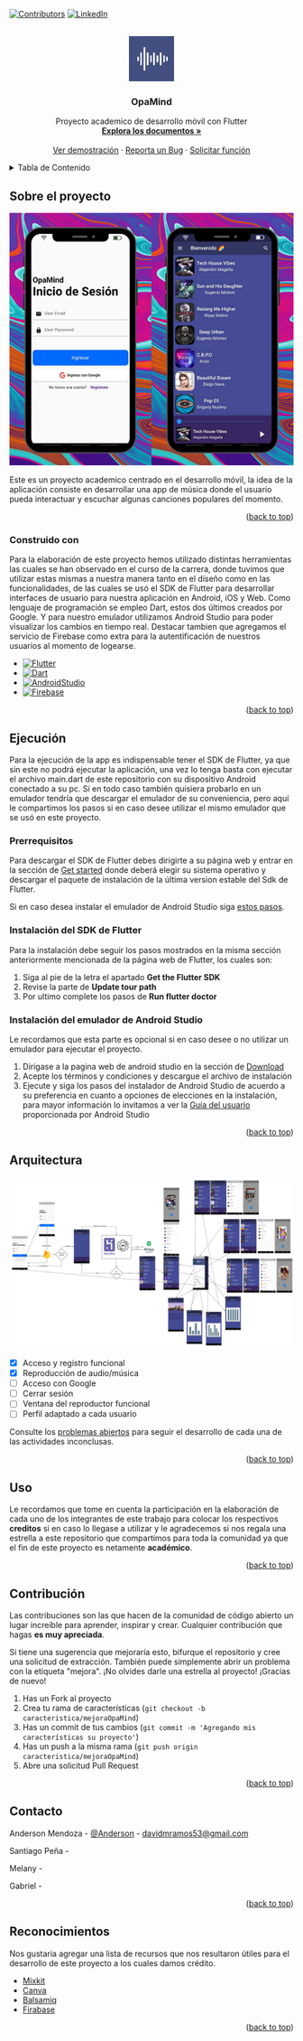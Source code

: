 <div id="top"></div>

<!-- PROJECT SHIELDS -->
[![Contributors][contributors-shield]][contributors-url]
[![LinkedIn][linkedin-shield]][linkedin-url]



<!-- PROJECT LOGO -->
<br />
<div align="center">
  <a href="https://github.com/AnderMendoza/OpaMind-frontend">
    <img src="./assets/icon/icon.png" alt="Logo" width="80" height="80">
  </a>

  <h3 align="center">OpaMind</h3>

  <p align="center">
    Proyecto academico de desarrollo móvil con Flutter
    <br />
    <a href="https://github.com/AnderMendoza/OpaMind-frontend"><strong>Explora los documentos »</strong></a>
    <br />
    <br />
    <a href="https://github.com/AnderMendoza/OpaMind-frontend">Ver demostración</a>
    ·
    <a href="https://github.com/AnderMendoza/OpaMind-frontend/issues">Reporta un Bug</a>
    ·
    <a href="https://github.com/AnderMendoza/OpaMind-frontend/issues">Solicitar función</a>
  </p>
</div>



<!-- TABLE OF CONTENTS -->
<details>
  <summary>Tabla de Contenido</summary>
  <ol>
    <li>
      <a href="#sobre-el-proyecto">Sobre el proyecto</a>
      <ul>
        <li><a href="#construido-con">Construido con</a></li>
      </ul>
    </li>
    <li>
      <a href="#ejecución">Ejecución</a>
      <ul>
        <li><a href="#prerrequisitos">Prerrequisitos</a></li>
        <li><a href="#instalación-del-sdk-de-flutter">Instalación del Sdk de Flutter</a></li>
        <li><a href="#instalación-del-emulador-de-android-studio">Instalación del emulador de Android Studio</a></li>
      </ul>
    </li>
    <li><a href="#uso">Uso</a></li>
    <li><a href="#arquitectura">Arquitectura</a></li>
    <li><a href="#contribución">Contribución</a></li>
    <li><a href="#contacto">Contacto</a></li>
    <li><a href="#reconocimientos">Reconocimientos</a></li>
  </ol>
</details>



<!-- ABOUT THE PROJECT -->
## Sobre el proyecto

![Product Name Screen Shot][product-screenshot]

Este es un proyecto academico centrado en el desarrollo móvil, la idea de la aplicación consiste en desarrollar una app de música donde el usuario pueda interactuar y escuchar algunas canciones populares del momento.

<p align="right">(<a href="#top">back to top</a>)</p>



### Construido con

Para la elaboración de este proyecto hemos utilizado distintas herramientas las cuales se han observado en el curso de la carrera, donde tuvimos que utilizar estas mismas a nuestra manera tanto en el diseño como en las funcionalidades, de las cuales se usó el SDK de Flutter para desarrollar interfaces de usuario para nuestra aplicación en Android, iOS y Web. Como lenguaje de programación se empleo Dart, estos dos últimos creados por Google. Y para nuestro emulador utilizamos Android Studio para poder visualizar los cambios en tiempo real. Destacar tambien que agregamos el servicio de Firebase como extra para la autentificación de nuestros usuarios al momento de logearse.

* [![Flutter][Flutter]][Flutter-url]
* [![Dart][Dart]][Dart-url]
* [![AndroidStudio][AndroidStudio]][AndroidStudio-url]
* [![Firebase][Firebase]][Firebase-url]

<p align="right">(<a href="#top">back to top</a>)</p>



<!-- GETTING STARTED -->
## Ejecución

Para la ejecución de la app es indispensable tener el SDK de Flutter, ya que sin este no podrá ejecutar la aplicación, una vez lo tenga basta con ejecutar el archivo main.dart de este repositorio con su dispositivo Android conectado a su pc. Si en todo caso también quisiera probarlo en un emulador tendría que descargar el emulador de su conveniencia, pero aquí le compartimos los pasos si en caso desee utilizar el mismo emulador que se usó en este proyecto.

### Prerrequisitos

Para descargar el SDK de Flutter debes dirigirte a su página web y entrar en la sección de [Get started](https://docs.flutter.dev/get-started/install) donde deberá elegir su sistema operativo y descargar el paquete de instalación de la última version estable del Sdk de Flutter.<br/>

Si en caso desea instalar el emulador de Android Studio siga <a href="#instalación-del-emulador-de-android-studio">estos pasos</a>.

### Instalación del SDK de Flutter

Para la instalación debe seguir los pasos mostrados en la misma sección anteriormente mencionada de la página web de Flutter, los cuales son:

1. Siga al pie de la letra el apartado **Get the Flutter SDK**
2. Revise la parte de **Update tour path**
3. Por ultimo complete los pasos de **Run flutter doctor**

### Instalación del emulador de Android Studio

Le recordamos que esta parte es opcional si en caso desee o no utilizar un emulador para ejecutar el proyecto.

1. Dirigase a la pagina web de android studio en la sección de [Download](https://developer.android.com/studio)
2. Acepte los términos y condiciones y descargue el archivo de instalación
3. Ejecute y siga los pasos del instalador de Android Studio de acuerdo a su preferencia en cuanto a opciones de elecciones en la instalación, para mayor información lo invitamos a ver la [Guía del usuario](https://developer.android.com/studio/intro) proporcionada por Android Studio

<p align="right">(<a href="#top">back to top</a>)</p>



<!-- ROADMAP -->
## Arquitectura

![Architech Name Screen Shot][architech-screenshot]

- [x] Acceso y registro funcional
- [x] Reproducción de audio/música
- [ ] Acceso con Google
- [ ] Cerrar sesión
- [ ] Ventana del reproductor funcional
- [ ] Perfil adaptado a cada usuario

Consulte los [problemas abiertos](https://github.com/AnderMendoza/OpaMind-frontend/issues) para seguir el desarrollo de cada una de las actividades inconclusas.

<p align="right">(<a href="#top">back to top</a>)</p>



<!-- USAGE EXAMPLES -->
## Uso

Le recordamos que tome en cuenta la participación en la elaboración de cada uno de los integrantes de este trabajo para colocar los respectivos **creditos** si en caso lo llegase a utilizar y le agradecemos si nos regala una estrella a este repositorio que compartimos para toda la comunidad ya que el fin de este proyecto es netamente **académico**.

<p align="right">(<a href="#top">back to top</a>)</p>



<!-- CONTRIBUTING -->
## Contribución

Las contribuciones son las que hacen de la comunidad de código abierto un lugar increíble para aprender, inspirar y crear. Cualquier contribución que hagas **es muy apreciada**.

Si tiene una sugerencia que mejoraría esto, bifurque el repositorio y cree una solicitud de extracción. También puede simplemente abrir un problema con la etiqueta "mejora". ¡No olvides darle una estrella al proyecto! ¡Gracias de nuevo!

1. Has un Fork al proyecto
2. Crea tu rama de características (`git checkout -b caracteristica/mejoraOpaMind`)
3. Has un commit de tus cambios (`git commit -m 'Agregando mis características su proyecto'`)
4. Has un push a la misma rama (`git push origin caracteristica/mejoraOpaMind`)
5. Abre una solicitud Pull Request

<p align="right">(<a href="#top">back to top</a>)</p>



<!-- CONTACT -->
## Contacto

Anderson Mendoza - [@Anderson](https://www.linkedin.com/in/anderson-mendoza-ramos-7551141b7/) - davidmramos53@gmail.com

Santiago Peña - <!-- falta insertar contacto -->

Melany - <!-- falta insertar contacto -->

Gabriel - <!-- falta insertar contacto -->

<p align="right">(<a href="#top">back to top</a>)</p>



<!-- ACKNOWLEDGMENTS -->
## Reconocimientos

Nos gustaria agregar una lista de recursos que nos resultaron útiles para el desarrollo de este proyecto a los cuales damos crédito.

* [Mixkit](https://mixkit.co/free-stock-music/)
* [Canva](https://www.canva.com/)
* [Balsamiq](https://balsamiq.cloud/)
* [Firabase](https://firebase.google.com/)

<p align="right">(<a href="#top">back to top</a>)</p>



<!-- MARKDOWN LINKS & IMAGES -->
<!-- https://www.markdownguide.org/basic-syntax/#reference-style-links -->
[contributors-shield]: https://img.shields.io/badge/CONTRIBUIDORES-4-green?style=for-the-badge
[contributors-url]: https://github.com/AnderMendoza/OpaMind-frontend/graphs/contributors
[linkedin-shield]: https://img.shields.io/badge/-LinkedIn-black.svg?style=for-the-badge&logo=linkedin&colorB=555
[linkedin-url]: https://www.linkedin.com/in/anderson-mendoza-ramos-7551141b7/
[product-screenshot]: assets/mockup/login.png
[architech-screenshot]: assets/architech/Arquitectura%20de%20OpaMind.png
[Flutter]: https://img.shields.io/badge/Flutter-16478c?style=for-the-badge&logo=flutter&logoColor=blue
[Flutter-url]: https://flutter.dev/
[Dart]: https://img.shields.io/badge/dart-144664?style=for-the-badge&logo=dart&logoColor=blue
[Dart-url]: https://dart.dev/
[AndroidStudio]: https://img.shields.io/badge/android%20studio-346ac1?style=for-the-badge&logo=android%20studio&logoColor=67a856
[AndroidStudio-url]: https://developer.android.com/studio?hl=es-419
[Firebase]: https://img.shields.io/badge/firebase-a08021?style=for-the-badge&logo=firebase&logoColor=ffcd34
[Firebase-url]: https://firebase.google.com/?hl=es